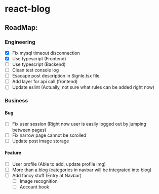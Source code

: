 # react-blog


## RoadMap:

### Engineering
- [x] Fix mysql timeout disconnection
- [X] Use typescript (Frontend)
- [ ] Use typescript (Backend)
- [ ] Clean test console log
- [ ] Esacape post description in Signle.tsx file
- [ ] Add layer for api call (frontend)
- [ ] Update eslint (Actually, not sure what rules can be added right now)

### Business
#### Bug
- [ ] Fix user session (Right now user is easily logged out by jumping between pages)
- [ ] Fix narrow page cannot be scrolled
- [ ] Update post image storage

#### Feature
- [ ] User profile (Able to add, update profile img)
- [ ] More than a blog (categories in navbar will be integrated into blog)
- [ ] Add fancy stuff (Entry at Navbar)
  - [ ] Image recognition
  - [ ] Account book
